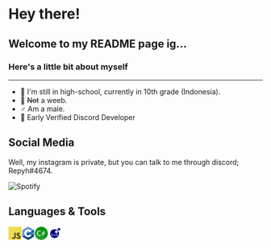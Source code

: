 # Hey there!

## Welcome to my README page ig...
### Here's a little bit about myself
---
- 📖 I'm still in high-school, currently in 10th grade (Indonesia).
- 🏹 ~~Not~~ a weeb.
- ♂️ Am a male.
- 💬 Early Verified Discord Developer

## Social Media
Well, my instagram is private, but you can talk to me through discord; Repyh#4674.

![Spotify](https://spotify-umber.vercel.app/api/spotify)

## Languages & Tools
<img align="left" alt="JavaScript" width="26px" src="https://raw.githubusercontent.com/github/explore/80688e429a7d4ef2fca1e82350fe8e3517d3494d/topics/javascript/javascript.png" /> <img align="left" alt="JavaScript" width="26px" src="https://raw.githubusercontent.com/github/explore/80688e429a7d4ef2fca1e82350fe8e3517d3494d/topics/cpp/cpp.png" /> <img align="left" alt="JavaScript" width="26px" src="https://raw.githubusercontent.com/github/explore/80688e429a7d4ef2fca1e82350fe8e3517d3494d/topics/csharp/csharp.png" /> <img align="left" alt="JavaScript" width="26px" src="https://raw.githubusercontent.com/github/explore/80688e429a7d4ef2fca1e82350fe8e3517d3494d/topics/lua/lua.png" />
